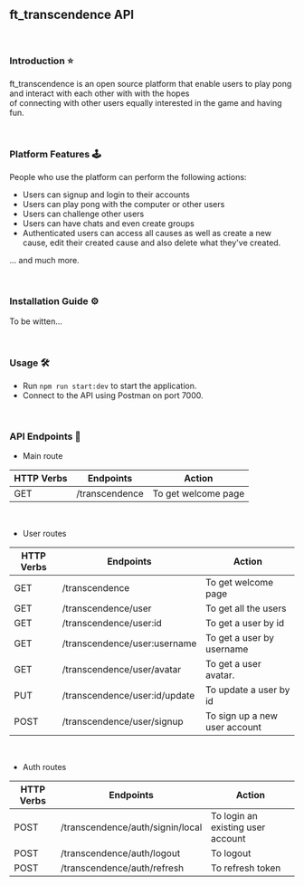 ## ft_transcendence API

<br>

### Introduction ⭐

ft_transcendence is an open source platform that enable users to play pong and interact with each other with with the hopes \
of connecting with other users equally interested in the game and having fun.

<br>

### Platform Features 🕹️

People who use the platform can perform the following actions:

- Users can signup and login to their accounts
- Users can play pong with the computer or other users
- Users can challenge other users
- Users can have chats and even create groups
- Authenticated users can access all causes as well as create a new cause, edit their created cause and also
  delete what they've created.

... and much more.

<br>

### Installation Guide ⚙️

To be witten...

<br>

### Usage 🛠️

- Run `npm run start:dev` to start the application.
- Connect to the API using Postman on port 7000.

<br>

### API Endpoints 🔗

- Main route

| HTTP Verbs | Endpoints      | Action              |
| ---------- | -------------- | ------------------- |
| GET        | /transcendence | To get welcome page |

<br>

- User routes

| HTTP Verbs | Endpoints                     | Action                          |
| ---------- | ----------------------------- | ------------------------------- |
| GET        | /transcendence                | To get welcome page             |
| GET        | /transcendence/user           | To get all the users            |
| GET        | /transcendence/user:id        | To get a user by id             |
| GET        | /transcendence/user:username  | To get a user by username       |
| GET        | /transcendence/user/avatar    | To get a user avatar.           |
| PUT        | /transcendence/user:id/update | To update a user by id          |
| POST       | /transcendence/user/signup    | To sign up a new user account   |

<br>

- Auth routes

| HTTP Verbs | Endpoints                        | Action                            |
| ---------- | -------------------------------- | --------------------------------- |
| POST       | /transcendence/auth/signin/local | To login an existing user account |
| POST       | /transcendence/auth/logout       | To logout                         |
| POST       | /transcendence/auth/refresh      | To refresh token                  |
